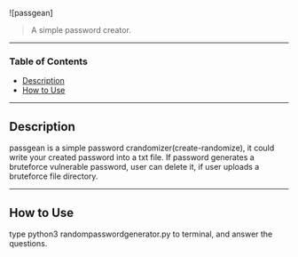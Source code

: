 ![passgean]

>A simple password creator.

---

### Table of Contents

- [Description](#description)
- [How to Use](#how-to-use)

---

## Description

passgean is a simple password crandomizer(create-randomize), it could write your created password into a txt file.
If password generates a bruteforce vulnerable password, user can delete it, if user uploads a bruteforce file directory.

---

## How to Use

type python3 randompasswordgenerator.py to terminal, and answer the questions.
